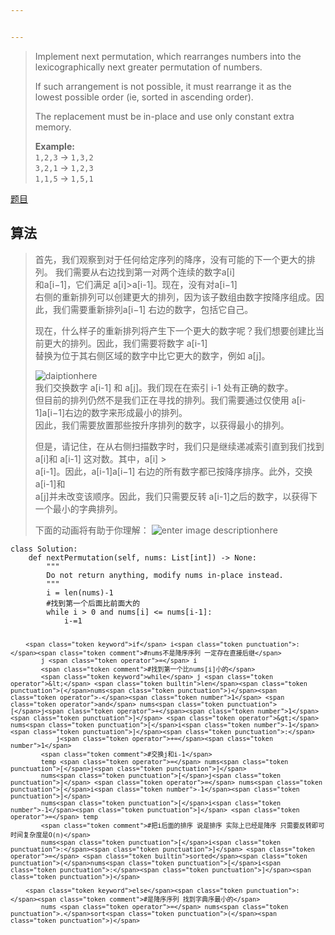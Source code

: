 ```yaml
---


---
```


<blockquote>
<p>Implement next permutation, which rearranges numbers into the<br>
lexicographically next greater permutation of numbers.</p>
<p>If such arrangement is not possible, it must rearrange it as the<br>
lowest possible order (ie, sorted in ascending order).</p>
<p>The replacement must be in-place and use only constant extra memory.</p>
<p><strong>Example:</strong><br>
<code>1,2,3</code> → <code>1,3,2</code><br>
<code>3,2,1</code> → <code>1,2,3</code><br>
<code>1,1,5</code> → <code>1,5,1</code></p>
</blockquote>
<p><a href="https://leetcode-cn.com/problems/next-permutation/">题目</a></p>
<h2 id="算法">算法</h2>
<blockquote>
<p>首先，我们观察到对于任何给定序列的降序，没有可能的下一个更大的排列。 我们需要从右边找到第一对两个连续的数字a[i]<br>
和a[i−1]，它们满足 a[i]&gt;a[i-1]。现在，没有对a[i−1]<br>
右侧的重新排列可以创建更大的排列，因为该子数组由数字按降序组成。因此，我们需要重新排列a[i−1] 右边的数字，包括它自己。</p>
<p>现在，什么样子的重新排列将产生下一个更大的数字呢？我们想要创建比当前更大的排列。因此，我们需要将数字 a[i-1]<br>
替换为位于其右侧区域的数字中比它更大的数字，例如 a[j]。</p>
<p><img src="https://pic.leetcode-cn.com/dd4e79b184b1922429d8cda6148a3f0b7579869e85626e04ba29ba88e8052729-file_1555696116786" alt="daiptionhere"><br>
我们交换数字 a[i-1] 和 a[j]。我们现在在索引 i-1 处有正确的数字。<br>
但目前的排列仍然不是我们正在寻找的排列。我们需要通过仅使用 a[i-1]a[i−1]右边的数字来形成最小的排列。<br>
因此，我们需要放置那些按升序排列的数字，以获得最小的排列。</p>
<p>但是，请记住，在从右侧扫描数字时，我们只是继续递减索引直到我们找到 a[i]和 a[i-1] 这对数。其中，a[i] &gt;<br>
a[i-1]。因此，a[i-1]a[i−1] 右边的所有数字都已按降序排序。此外，交换 a[i-1]和<br>
a[j]并未改变该顺序。因此，我们只需要反转 a[i-1]之后的数字，以获得下一个最小的字典排列。</p>
<p>下面的动画将有助于你理解： <img src="https://pic.leetcode-cn.com/1df4ae7eb275ba4ab944521f99c84d782d17df804d5c15e249881bafcf106173-file_1555696082944" alt="enter image descriptionhere"></p>
</blockquote>
<pre class=" language-python"><code class="prism  language-python"><span class="token keyword">class</span> <span class="token class-name">Solution</span><span class="token punctuation">:</span>
    <span class="token keyword">def</span> <span class="token function">nextPermutation</span><span class="token punctuation">(</span>self<span class="token punctuation">,</span> nums<span class="token punctuation">:</span> List<span class="token punctuation">[</span><span class="token builtin">int</span><span class="token punctuation">]</span><span class="token punctuation">)</span> <span class="token operator">-</span><span class="token operator">&gt;</span> <span class="token boolean">None</span><span class="token punctuation">:</span>
        <span class="token triple-quoted-string string">"""
        Do not return anything, modify nums in-place instead.
        """</span>
        i <span class="token operator">=</span> <span class="token builtin">len</span><span class="token punctuation">(</span>nums<span class="token punctuation">)</span><span class="token operator">-</span><span class="token number">1</span>
        <span class="token comment">#找到第一个后面比前面大的</span>
        <span class="token keyword">while</span> i <span class="token operator">&gt;</span> <span class="token number">0</span> <span class="token operator">and</span> nums<span class="token punctuation">[</span>i<span class="token punctuation">]</span> <span class="token operator">&lt;=</span> nums<span class="token punctuation">[</span>i<span class="token number">-1</span><span class="token punctuation">]</span><span class="token punctuation">:</span>
            i<span class="token operator">-=</span><span class="token number">1</span>
            
        <span class="token keyword">if</span> i<span class="token punctuation">:</span><span class="token comment">#nums不是降序序列 一定存在直接后继</span>
            j <span class="token operator">=</span> i
            <span class="token comment">#找到第一个比nums[i]小的</span>
            <span class="token keyword">while</span> j <span class="token operator">&lt;</span> <span class="token builtin">len</span><span class="token punctuation">(</span>nums<span class="token punctuation">)</span><span class="token operator">-</span><span class="token number">1</span> <span class="token operator">and</span> nums<span class="token punctuation">[</span>j<span class="token operator">+</span><span class="token number">1</span><span class="token punctuation">]</span> <span class="token operator">&gt;</span> nums<span class="token punctuation">[</span>i<span class="token number">-1</span><span class="token punctuation">]</span><span class="token punctuation">:</span>
                j<span class="token operator">+=</span><span class="token number">1</span>
            <span class="token comment">#交换j和i-1</span>
            temp <span class="token operator">=</span> nums<span class="token punctuation">[</span>j<span class="token punctuation">]</span>
            nums<span class="token punctuation">[</span>j<span class="token punctuation">]</span> <span class="token operator">=</span> nums<span class="token punctuation">[</span>i<span class="token number">-1</span><span class="token punctuation">]</span>
            nums<span class="token punctuation">[</span>i<span class="token number">-1</span><span class="token punctuation">]</span> <span class="token operator">=</span> temp
            <span class="token comment">#把i后面的排序 说是排序 实际上已经是降序 只需要反转即可 时间复杂度是O(n)</span>
            nums<span class="token punctuation">[</span>i<span class="token punctuation">:</span><span class="token punctuation">]</span> <span class="token operator">=</span> <span class="token builtin">sorted</span><span class="token punctuation">(</span>nums<span class="token punctuation">[</span>i<span class="token punctuation">:</span><span class="token punctuation">]</span><span class="token punctuation">)</span>
        
        <span class="token keyword">else</span><span class="token punctuation">:</span><span class="token comment">#是降序序列 找到字典序最小的</span>
            nums <span class="token operator">=</span> nums<span class="token punctuation">.</span>sort<span class="token punctuation">(</span><span class="token punctuation">)</span>
</code></pre>

